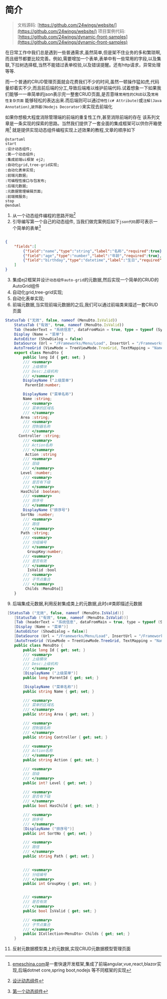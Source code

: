 # 简介

> 文档源码: [https://github.com/24wings/website/](https://github.com/24wings/website/)
> 项目案例代码: [https://github.com/24wings/dynamic-front-samples](https://github.com/24wings/dynamic-front-samples)

 在日常工作中我们总是遇到一些普通需求,虽然简单,但是架不住业务的多和繁琐啊,而且细节都要比较完善。例如,需要增加一个表单,表单中有一些常用的字段,以及集联,下拉树选择框,当然不能错过表单校验,以及错误提醒。还有http请求，异常处理等等.
 
 而一个普通的CRUD管理页面就会花费我们不少的时间,虽然一顿操作猛如虎,代码量却着实不少,而且前后端的分工,导致后端难以维护前端代码.试着想象一下如果我们能够一一串简单的json表示完一整套CRUD页面,是否意味`常用性的CRUD`以及`常用性复杂页面` 能够轻松的表达出来.而后端则可以通过`特性(c# Attribute)`或`注解(Java Annotation)`,`装饰器(Nodejs Decorator)`来实现去前端化


如果你想极大程度消除管理端的前端的重复性工作,甚至消除前端的存在 该系列文章是一条实现的探索的思路。当然我们提供了一套全面的集成框架可以供你开箱使用[^emeschina.com]
就是提供实现动态组件编程实现上述效果的教程,文章的顺序如下

```puml
@startuml
start
:设计动态组件;
:第一个动态组件;
:集成前端ui框架 ej2;
:自动化grid,tree-grid实现;
:自动化表单实现;
:前端元数据;
:可编程性接口与包发布;
:后端元数据;
:元数据管理编辑页面;    
:前端微服务;
stop
@enduml
```



 
1. 从一个动态组件编程的思路开始[^design-dynamic-component]
2. 引导编写第一个自己的动态组件, 当我们做完案例后如下`json代码`即可表示一个简单的表单[^dynamic-component-start]

 ```json

 {
     "fields":[
         {"field":"name","type":"string","label":"名称","required":true},
         {"field":"age","type":"number","label":"年龄","required":true},
         {"field":"birthday","type":"datetime","label":"生日","required":true}
     ]
 }
 ```
 
3. 集成ej2框架并设计`动态组件auto-grid`的元数据,然后实现一个简单的CRUD的AutoGrid组件
4. 自动化grid,tree-grid实现;
5. 自动化表单实现;
6. 前端元数据,当实现前端元数据的之后,我们可以通过前端类来描述一套CRUD页面


```typescript
StatusTab ("无效", false, nameof (MenuDto.IsValid))
    StatusTab ("有效", true, nameof (MenuDto.IsValid))
    Tab (headerText = "系统信息", dataFromMain = true, type = typeof (SystemInfoDto))
    Display (Name = "菜单")
    AutoEditor (ShowDialog = false)
    DataSource (Url = "/Frameworks/Menu/Load", InsertUrl = "/Frameworks/Menu/Insert", UpdateUrl = "/Frameworks/Menu/Update", RemoveUrl = "/Frameworks/Menu/Remove")
    AutoTreeGrid (ViewMode = TreeViewMode.TreeGrid, TextMapping = "Name")
    export class MenuDto {
        public long Id { get; set; }
        /// <summary>
        /// 上级模块
        /// Desc:上级机构
        /// </summary>
        DisplayName ("上级菜单")
         ParentId:number;

        DisplayName ("菜单名称")
        Name :string;
        /// <summary>
        /// 菜单的区域名
        /// </summary>
       Area :string;
        /// <summary>
        /// 控制器名称
        /// </summary>
      Controller :string;
        /// <summary>
        /// Action名称
        /// </summary>
         Action :string
        /// <summary>
        /// 层级
        /// </summary>
       Level :number;
        /// <summary>
        /// 是否有下级
        /// </summary>
       HasChild :boolean;
        /// <summary>
        /// 排序号
        /// </summary>
        DisplayName ("排序号")
       SortNo :number;
        /// <summary>
        /// 路径
        /// </summary>
       Path :string;
        /// <summary>
        /// 分组编号
        /// </summary>
          GroupKey:number;
        /// <summary>
        /// 是否有效
        /// </summary>
          IsValid :bool
        /// <summary>
        /// 子节点集合
        /// </summary>
         Childs :MenuDto[]
    }

```



9. 后端集成元数据,利用反射集成类上的元数据,此时c#类即描述元数据
```csharp
 [StatusTab ("无效", false, nameof (MenuDto.IsValid))]
    [StatusTab ("有效", true, nameof (MenuDto.IsValid))]
    [Tab (headerText = "系统信息", dataFromMain = true, type = typeof (SystemInfoDto))]
    [Display (Name = "菜单")]
    [AutoEditor (ShowDialog = false)]
    [DataSource (Url = "/Frameworks/Menu/Load", InsertUrl = "/Frameworks/Menu/Insert", UpdateUrl = "/Frameworks/Menu/Update", RemoveUrl = "/Frameworks/Menu/Remove")]
    [AutoTreeGrid (ViewMode = TreeViewMode.TreeGrid, TextMapping = "Name")]
    public class MenuDto {
        public long Id { get; set; }
        /// <summary>
        /// 上级模块
        /// Desc:上级机构
        /// </summary>
        [DisplayName ("上级菜单")]
        public long ParentId { get; set; }

        [DisplayName ("菜单名称")]
        public string Name { get; set; }

        /// <summary>
        /// 菜单的区域名
        /// </summary>
        public string Area { get; set; }

        /// <summary>
        /// 控制器名称
        /// </summary>
        public string Controller { get; set; }

        /// <summary>
        /// Action名称
        /// </summary>
        public string Action { get; set; }

        /// <summary>
        /// 层级
        /// </summary>
        public int? Level { get; set; }

        /// <summary>
        /// 是否有下级
        /// </summary>
        public bool HasChild { get; set; }

        /// <summary>
        /// 排序号
        /// </summary>
        [DisplayName ("排序号")]
        public int SortNo { get; set; }

        /// <summary>
        /// 路径
        /// </summary>
        public string Path { get; set; }

       
        /// <summary>
        /// 分组编号
        /// </summary>
        public int GroupKey { get; set; }


        /// <summary>
        /// 是否有效
        /// </summary>
        public bool IsValid { get; set; }

        /// <summary>
        /// 子节点集合
        /// </summary>
        public ICollection<MenuDto> Childs { get; set; }
    }
```
11. 反射元数据模型类上的元数据,实现CRUD元数据模型管理页面





[^design-dynamic-component]: [设计动态组件](#docs/front/dynamic-component-program/design-dynamic-component)

[^dynamic-component-start]: [第一个动态组件](#docs/front/dynamic-component-program/design-dynamic-component)
[^emeschina.com]: [emeschina.com](http://emeschina.com)是一套快速开发框架,集成了前端angular,vue,react,blazor实现,后端dotnet core,spring boot,nodejs 等不同框架的实现